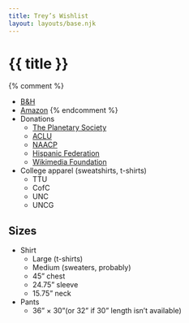 ```yaml
---
title: Trey’s Wishlist
layout: layouts/base.njk
---
```


# {{ title }}

{% comment %}
- [B&H](https://www.bhphotovideo.com/find/wishlist.jsp#/863AEFE068/)
- [Amazon](http://a.co/5le1mRp)
{% endcomment %}
- Donations
    - [The Planetary Society](https://planetary.org/donate)
    - [ACLU](https://www.aclu.org/)
    - [NAACP](http://www.naacp.org/)
    - [Hispanic Federation](https://hispanicfederation.org/unidos)
    - [Wikimedia Foundation](https://donate.wikimedia.org/)
- College apparel (sweatshirts, t-shirts)
    - TTU
    - CofC
    - UNC
    - UNCG

## Sizes

- Shirt
    - Large (t-shirts)
    - Medium (sweaters, probably)
    - 45” chest
    - 24.75” sleeve
    - 15.75” neck
- Pants
    - 36” × 30”(or 32” if 30” length isn’t available)
